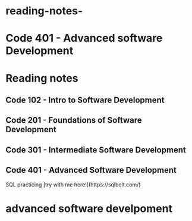 # reading-notes-
<h1>Code 401 - Advanced software Development</h1>
<h1>Reading notes</h1>

<h2> Code 102 - Intro to Software Development </h2>
<h2> Code 201 - Foundations of Software Development </h2>
<h2> Code 301 - Intermediate Software Development </h2>
<h2> Code 401 - Advanced Software Development </h2>
SQL practicing [try with me here!](https://sqlbolt.com/)
<h1>advanced software develpoment</h1>
